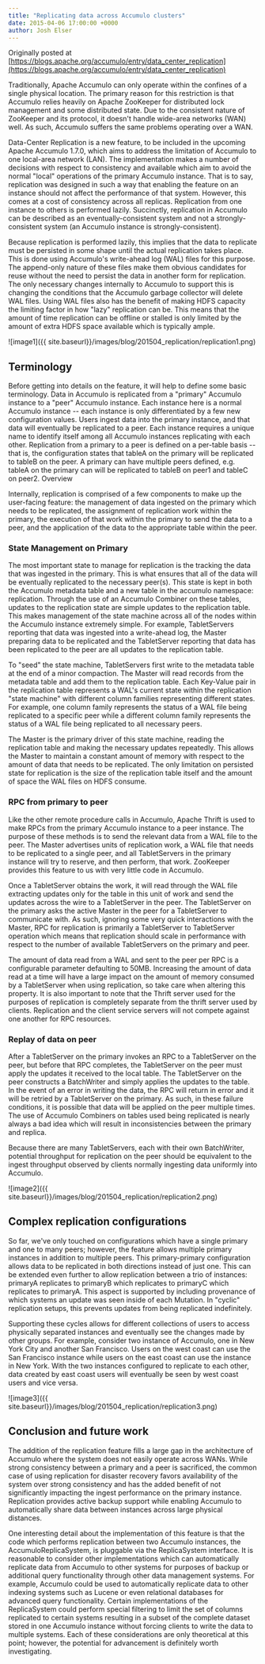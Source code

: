 ```yaml
---
title: "Replicating data across Accumulo clusters"
date: 2015-04-06 17:00:00 +0000
author: Josh Elser
---
```


Originally posted at [https://blogs.apache.org/accumulo/entry/data_center_replication](https://blogs.apache.org/accumulo/entry/data_center_replication)

Traditionally, Apache Accumulo can only operate within the confines of a single physical location. The primary reason for this restriction is that Accumulo relies heavily on Apache ZooKeeper for distributed lock management and some distributed state. Due to the consistent nature of ZooKeeper and its protocol, it doesn't handle wide-area networks (WAN) well. As such, Accumulo suffers the same problems operating over a WAN.

Data-Center Replication is a new feature, to be included in the upcoming Apache Accumulo 1.7.0, which aims to address the limitation of Accumulo to one local-area network (LAN). The implementation makes a number of decisions with respect to consistency and available which aim to avoid the normal "local" operations of the primary Accumulo instance. That is to say, replication was designed in such a way that enabling the feature on an instance should not affect the performance of that system. However, this comes at a cost of consistency across all replicas. Replication from one instance to others is performed lazily. Succinctly, replication in Accumulo can be described as an eventually-consistent system and not a strongly-consistent system (an Accumulo instance is strongly-consistent).

Because replication is performed lazily, this implies that the data to replicate must be persisted in some shape until the actual replication takes place. This is done using Accumulo's write-ahead log (WAL) files for this purpose. The append-only nature of these files make them obvious candidates for reuse without the need to persist the data in another form for replication. The only necessary changes internally to Accumulo to support this is changing the conditions that the Accumulo garbage collector will delete WAL files. Using WAL files also has the benefit of making HDFS capacity the limiting factor in how "lazy" replication can be. This means that the amount of time replication can be offline or stalled is only limited by the amount of extra HDFS space available which is typically ample.

![image1]({{ site.baseurl}}/images/blog/201504_replication/replication1.png)

## Terminology

Before getting into details on the feature, it will help to define some basic terminology. Data in Accumulo is replicated from a "primary" Accumulo instance to a "peer" Accumulo instance. Each instance here is a normal Accumulo instance -- each instance is only differentiated by a few new configuration values. Users ingest data into the primary instance, and that data will eventually be replicated to a peer. Each instance requires a unique name to identify itself among all Accumulo instances replicating with each other. Replication from a primary to a peer is defined on a per-table basis -- that is, the configuration states that tableA on the primary will be replicated to tableB on the peer. A primary can have multiple peers defined, e.g. tableA on the primary can will be replicated to tableB on peer1 and tableC on peer2.
 Overview

Internally, replication is comprised of a few components to make up the user-facing feature: the management of data ingested on the primary which needs to be replicated, the assignment of replication work within the primary, the execution of that work within the primary to send the data to a peer, and the application of the data to the appropriate table within the peer.

### State Management on Primary

The most important state to manage for replication is the tracking the data that was ingested in the primary. This is what ensures that all of the data will be eventually replicated to the necessary peer(s). This state is kept in both the Accumulo metadata table and a new table in the accumulo namespace: replication. Through the use of an Accumulo Combiner on these tables, updates to the replication state are simple updates to the replication table. This makes management of the state machine across all of the nodes within the Accumulo instance extremely simple. For example, TabletServers reporting that data was ingested into a write-ahead log, the Master preparing data to be replicated and the TabletServer reporting that data has been replicated to the peer are all updates to the replication table.

To "seed" the state machine, TabletServers first write to the metadata table at the end of a minor compaction. The Master will read records from the metadata table and add them to the replication table. Each Key-Value pair in the replication table represents a WAL's current state within the replication "state machine" with different column families representing different states. For example, one column family represents the status of a WAL file being replicated to a specific peer while a different column family represents the status of a WAL file being replicated to all necessary peers.

The Master is the primary driver of this state machine, reading the replication table and making the necessary updates repeatedly. This allows the Master to maintain a constant amount of memory with respect to the amount of data that needs to be replicated. The only limitation on persisted state for replication is the size of the replication table itself and the amount of space the WAL files on HDFS consume.

### RPC from primary to peer

Like the other remote procedure calls in Accumulo, Apache Thrift is used to make RPCs from the primary Accumulo instance to a peer instance. The purpose of these methods is to send the relevant data from a WAL file to the peer. The Master advertises units of replication work, a WAL file that needs to be replicated to a single peer, and all TabletServers in the primary instance will try to reserve, and then perform, that work. ZooKeeper provides this feature to us with very little code in Accumulo.

Once a TabletServer obtains the work, it will read through the WAL file extracting updates only for the table in this unit of work and send the updates across the wire to a TabletServer in the peer. The TabletServer on the primary asks the active Master in the peer for a TabletServer to communicate with. As such, ignoring some very quick interactions with the Master, RPC for replication is primarily a TabletServer to TabletServer operation which means that replication should scale in performance with respect to the number of available TabletServers on the primary and peer.

The amount of data read from a WAL and sent to the peer per RPC is a configurable parameter defaulting to 50MB. Increasing the amount of data read at a time will have a large impact on the amount of memory consumed by a TabletServer when using replication, so take care when altering this property. It is also important to note that the Thrift server used for the purposes of replication is completely separate from the thrift server used by clients. Replication and the client service servers will not compete against one another for RPC resources.

### Replay of data on peer

After a TabletServer on the primary invokes an RPC to a TabletServer on the peer, but before that RPC completes, the TabletServer on the peer must apply the updates it received to the local table. The TabletServer on the peer constructs a BatchWriter and simply applies the updates to the table. In the event of an error in writing the data, the RPC will return in error and it will be retried by a TabletServer on the primary. As such, in these failure conditions, it is possible that data will be applied on the peer multiple times. The use of Accumulo Combiners on tables used being replicated is nearly always a bad idea which will result in inconsistencies between the primary and replica.

Because there are many TabletServers, each with their own BatchWriter, potential throughput for replication on the peer should be equivalent to the ingest throughput observed by clients normally ingesting data uniformly into Accumulo.

![image2]({{ site.baseurl}}/images/blog/201504_replication/replication2.png)

## Complex replication configurations

So far, we've only touched on configurations which have a single primary and one to many peers; however, the feature allows multiple primary instances in addition to multiple peers. This primary-primary configuration allows data to be replicated in both directions instead of just one. This can be extended even further to allow replication between a trio of instances: primaryA replicates to primaryB which replicates to primaryC which replicates to primaryA. This aspect is supported by including provenance of which systems an update was seen inside of each Mutation. In "cyclic" replication setups, this prevents updates from being replicated indefinitely.

Supporting these cycles allows for different collections of users to access physically separated instances and eventually see the changes made by other groups. For example, consider two instance of Accumulo, one in New York City and another San Francisco. Users on the west coast can use the San Francisco instance while users on the east coast can use the instance in New York. With the two instances configured to replicate to each other, data created by east coast users will eventually be seen by west coast users and vice versa.

![image3]({{ site.baseurl}}/images/blog/201504_replication/replication3.png)

## Conclusion and future work

The addition of the replication feature fills a large gap in the architecture of Accumulo where the system does not easily operate across WANs. While strong consistency between a primary and a peer is sacrificed, the common case of using replication for disaster recovery favors availability of the system over strong consistency and has the added benefit of not significantly impacting the ingest performance on the primary instance. Replication provides active backup support while enabling Accumulo to automatically share data between instances across large physical distances.

One interesting detail about the implementation of this feature is that the code which performs replication between two Accumulo instances, the AccumuloReplicaSystem, is pluggable via the ReplicaSystem interface. It is reasonable to consider other implementations which can automatically replicate data from Accumulo to other systems for purposes of backup or additional query functionality through other data management systems. For example, Accumulo could be used to automatically replicate data to other indexing systems such as Lucene or even relational databases for advanced query functionality. Certain implementations of the ReplicaSystem could perform special filtering to limit the set of columns replicated to certain systems resulting in a subset of the complete dataset stored in one Accumulo instance without forcing clients to write the data to multiple systems. Each of these considerations are only theoretical at this point; however, the potential for advancement is definitely worth investigating.
